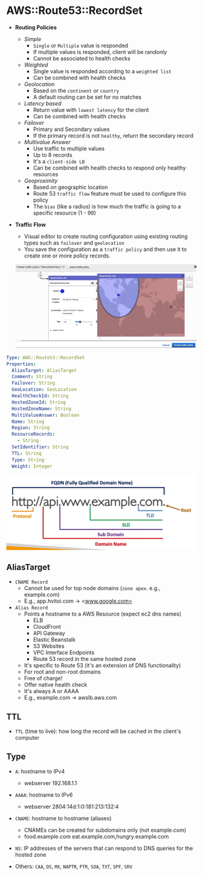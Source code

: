 # AWS::Route53::RecordSet

- **Routing Policies**
  - _Simple_
    - `Single` or `Multiple` value is responded
    - If multiple values is responded, client will be randonly
    - Cannot be associated to health checks
  - _Weighted_
    - Single value is responded according to a `weighted list`
    - Can be combined with health checks
  - _Geolocation_
    - Based on the `continent` or `country`
    - A default routing can be set for no matches
  - _Latency based_
    - Return value with `lowest latency` for the client
    - Can be combined with health checks
  - _Failover_
    - Primary and Secondary values
    - If the primary record is not `healthy`, return the secondary record
  - _Multivalue Answer_
    - Use traffic to multiple values
    - Up to 8 records
    - It's a `client-side LB`
    - Can be combined with health checks to respond only healthy resources
  - _Geoproximity_
    - Based on geographic location
    - Route 53 `traffic flow` feature must be used to configure this policy
    - The `bias` (like a radius) is how much the traffic is going to a specific resource (1 - 99)

- **Traffic Flow**
  - Visual editor to create routing configuration using existing routing types such as `failover` and `geolocation`
  - You save the configuration as a `traffic policy` and then use it to create one or more policy records.

  ![Traffic Flow](.images/route53-traffic-flow.png)

```yaml
Type: AWS::Route53::RecordSet
Properties:
  AliasTarget: AliasTarget
  Comment: String
  Failover: String
  GeoLocation: GeoLocation
  HealthCheckId: String
  HostedZoneId: String
  HostedZoneName: String
  MultiValueAnswer: Boolean
  Name: String
  Region: String
  ResourceRecords:
    - String
  SetIdentifier: String
  TTL: String
  Type: String
  Weight: Integer
```

![Domain Name](.images/domain-name.png)

## AliasTarget

- `CNAME Record`
  - Cannot be used for top node domains (`zone apex`. e.g., example.com)
  - E.g., app.hvitoi.com -> <www.google.com>
- `Alias Record`
  - Points a hostname to a AWS Resource (expect ec2 dns names)
    - ELB
    - CloudFront
    - API Gateway
    - Elastic Beanstalk
    - S3 Websites
    - VPC Interface Endpoints
    - Route 53 record in the same hosted zone
  - It's specific to Route 53 (it's an extension of DNS functionality)
  - For root and non-root domains
  - Free of charge!
  - Offer native health check
  - It's always A or AAAA
  - E.g., example.com -> awslb.aws.com

## TTL

- `TTL` (time to live): how long the record will be cached in the client's computer

## Type

- `A`: hostname to IPv4
  - webserver 192.168.1.1
- `AAAA`: hostname to IPv6
  - webserver 2804:14d:1:0:181:213:132:4
- `CNAME`: hostname to hostname (aliases)
  - CNAMEs can be created for subdomains only (not example.com)
  - food.example.com eat.example.com,hungry.example.com
- `NS`: IP addresses of the servers that can respond to DNS queries for the hosted zone

- Others: `CAA`, `DS`, `MX`, `NAPTR`, `PTR`, `SOA`, `TXT`, `SPF`, `SRV`
